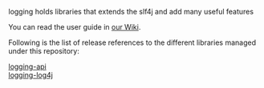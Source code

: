 logging holds libraries that extends the slf4j and add many useful features

You can read the user guide in [our Wiki](../../wiki/Home).

Following is the list of release references to the different libraries managed under this repository:


[logging-api](http://search.maven.org/#search%7Cga%7C1%7Cg%3A%22com.cisco.oss.foundation%22%20AND%20a%3A%22logging-api%22)  
[logging-log4j](http://search.maven.org/#search%7Cga%7C1%7Cg%3A%22com.cisco.oss.foundation%22%20AND%20a%3A%22logging-log4j%22)  

